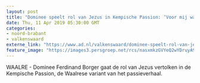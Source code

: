 ```yaml
---
layout: post
title: "Dominee speelt rol van Jezus in Kempische Passion: ‘Voor mij was hij geen held’"
date: Thu, 11 Apr 2019 05:30:00 GMT
categories: 
- noord-brabant 
- valkenswaard 
externe_link: "https://www.ad.nl/valkenswaard/dominee-speelt-rol-van-jezus-in-kempische-passion-voor-mij-was-hij-geen-held~ace6d5f1/"
feature_image: "https://images3.persgroep.net/rcs/nasxmkzGVYeQ2wYDruyA9-Ohbo4/diocontent/144696254/_fitwidth/400/?appId=21791a8992982cd8da851550a453bd7f&quality=0.7"
---
```


WAALRE - Dominee Ferdinand Borger gaat de rol van Jezus vertolken in de Kempische Passion, de Waalrese variant van het passieverhaal.

